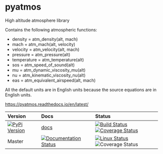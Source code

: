 # pyatmos
High altitude atmosphere library

Contains the following atmospheric functions:

- density = atm_density(alt, mach)
- mach = atm_mach(alt, velocity)
- velocity = atm_velocity(alt, mach)
- pressure = atm_pressure(alt)
- temperature = atm_temperature(alt)
- sos = atm_speed_of_sound(alt)
- mu = atm_dynamic_viscosity_mu(alt)
- nu = atm_kinematic_viscosity_nu(alt)
- eas = atm_equivalent_airspeed(alt, mach)

All the default units are in English units because the source equations
are in English units.

https://pyatmos.readthedocs.io/en/latest/

|  Version  | Docs  | Status |
| :--- 	  | :--- 	  | :--- 	  |
|  [![PyPi Version](https://img.shields.io/pypi/v/pyatmos.svg)](https://pypi.python.org/pypi/pyatmos) | [docs](http://pynastran.m4-engineering.com/1.1.0/) | [![Build Status](https://img.shields.io/travis/SteveDoyle2/pyatmos/v1.0.svg)](https://travis-ci.org/SteveDoyle2/pyatmos) [![Coverage Status](https://img.shields.io/coveralls/SteveDoyle2/pyatmos/v1.0.svg)](https://coveralls.io/github/SteveDoyle2/pyatmos?branch=v1.0) |
|   Master | [![Documentation Status](https://readthedocs.org/projects/pynastran-git/badge/?version=latest)](https://pyatmos.readthedocs.io/en/latest/#) | [![Linux Status](https://img.shields.io/travis/SteveDoyle2/pyatmos/master.svg)](https://travis-ci.org/SteveDoyle2/pyatmos) ![Coverage Status](https://coveralls.io/repos/github/SteveDoyle2/pyatmos/badge.svg?branch=master) |
